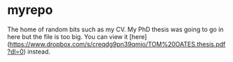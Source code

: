 # myrepo
The home of random bits such as my CV. My PhD thesis was going to go in here but the file is too big. You can view it [here] (https://www.dropbox.com/s/creqdg9pn39qmio/TOM%20OATES.thesis.pdf?dl=0) instead.
